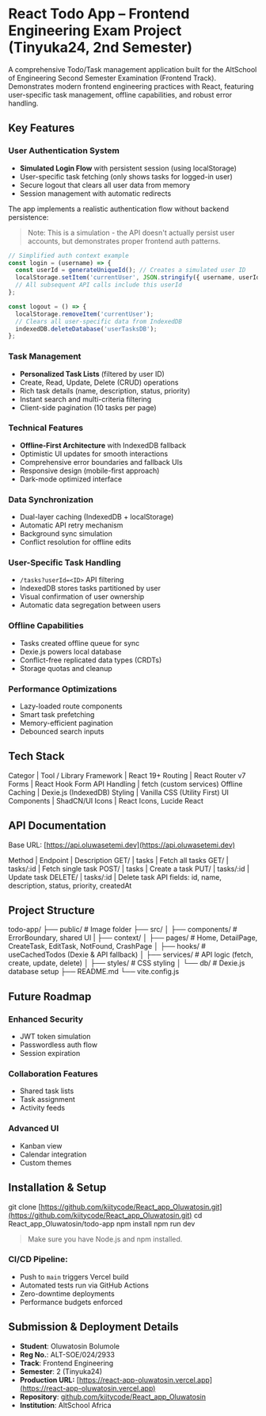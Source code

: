 # React Todo App – Frontend Engineering Exam Project (Tinyuka24, 2nd Semester)

A comprehensive Todo/Task management application built for the AltSchool of Engineering Second Semester Examination (Frontend Track). Demonstrates modern frontend engineering practices with React, featuring user-specific task management, offline capabilities, and robust error handling.

## Key Features

### User Authentication System

- **Simulated Login Flow** with persistent session (using localStorage)
- User-specific task fetching (only shows tasks for logged-in user)
- Secure logout that clears all user data from memory
- Session management with automatic redirects

The app implements a realistic authentication flow without backend persistence:
> Note: This is a simulation - the API doesn't actually persist user accounts, but demonstrates proper frontend auth patterns.

```javascript
// Simplified auth context example
const login = (username) => {
  const userId = generateUniqueId(); // Creates a simulated user ID
  localStorage.setItem('currentUser', JSON.stringify({ username, userId }));
  // All subsequent API calls include this userId
};

const logout = () => {
  localStorage.removeItem('currentUser');
  // Clears all user-specific data from IndexedDB
  indexedDB.deleteDatabase('userTasksDB');
};
```

### Task Management

- **Personalized Task Lists** (filtered by user ID)
- Create, Read, Update, Delete (CRUD) operations
- Rich task details (name, description, status, priority)
- Instant search and multi-criteria filtering
- Client-side pagination (10 tasks per page)

### Technical Features

- **Offline-First Architecture** with IndexedDB fallback
- Optimistic UI updates for smooth interactions
- Comprehensive error boundaries and fallback UIs
- Responsive design (mobile-first approach)
- Dark-mode optimized interface

### Data Synchronization

- Dual-layer caching (IndexedDB + localStorage)
- Automatic API retry mechanism
- Background sync simulation
- Conflict resolution for offline edits

### User-Specific Task Handling

- `/tasks?userId=<ID>` API filtering
- IndexedDB stores tasks partitioned by user
- Visual confirmation of user ownership
- Automatic data segregation between users

### Offline Capabilities

- Tasks created offline queue for sync
- Dexie.js powers local database
- Conflict-free replicated data types (CRDTs)
- Storage quotas and cleanup

### Performance Optimizations

- Lazy-loaded route components
- Smart task prefetching
- Memory-efficient pagination
- Debounced search inputs

## Tech Stack

Categor         |       Tool / Library
Framework       |    React 19+
Routing         |    React Router v7
Forms           |    React Hook Form
API Handling    |    fetch (custom services)
Offline Caching |    Dexie.js (IndexedDB)
Styling         |    Vanilla CSS (Utility First)
UI Components   |    ShadCN/UI
Icons           |    React Icons, Lucide React

## API Documentation

Base URL: [https://api.oluwasetemi.dev](https://api.oluwasetemi.dev)

Method      |   Endpoint       |    Description
GET/        |   tasks          |    Fetch all tasks
GET/        |   tasks/:id      |    Fetch single task
POST/       |   tasks          |    Create a task
PUT/        |   tasks/:id      |    Update task
DELETE/     |   tasks/:id      |    Delete task
API fields: id, name, description, status, priority, createdAt

## Project Structure

todo-app/
├── public/                # Image folder
├── src/
│   ├── components/        # ErrorBoundary, shared UI
|   ├── context/
│   ├── pages/             # Home, DetailPage, CreateTask, EditTask, NotFound, CrashPage
│   ├── hooks/             # useCachedTodos (Dexie & API fallback)
│   ├── services/          # API logic (fetch, create, update, delete)
│   ├── styles/            # CSS styling
│   └── db/                # Dexie.js database setup
├── README.md
└── vite.config.js

## Future Roadmap

### Enhanced Security

- JWT token simulation
- Passwordless auth flow
- Session expiration

### Collaboration Features

- Shared task lists
- Task assignment
- Activity feeds

### Advanced UI

- Kanban view
- Calendar integration
- Custom themes

## Installation & Setup

git clone [https://github.com/kiitycode/React_app_Oluwatosin.git](https://github.com/kiitycode/React_app_Oluwatosin.git)
cd React_app_Oluwatosin/todo-app
npm install
npm run dev
>Make sure you have Node.js and npm installed.

### CI/CD Pipeline:

- Push to `main` triggers Vercel build
- Automated tests run via GitHub Actions
- Zero-downtime deployments
- Performance budgets enforced

## Submission & Deployment Details

- **Student**: Oluwatosin Bolumole
- **Reg No.**: ALT-SOE/024/2933
- **Track**: Frontend Engineering  
- **Semester**: 2 (Tinyuka24)
- **Production URL:** [https://react-app-oluwatosin.vercel.app](https://react-app-oluwatosin.vercel.app)
- **Repository**: [github.com/kiitycode/React_app_Oluwatosin](https://github.com/kiitycode/React_app_Oluwatosin)
- **Institution**: AltSchool Africa